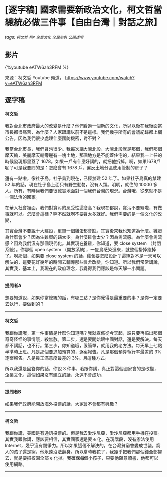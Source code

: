 # [逐字稿] 國家需要新政治文化，柯文哲當總統必做三件事【自由台灣｜對話之旅】


###### tags: `柯文哲` `柯P` `企業文化` `全民參與` `公開透明`

## 影片
{%youtube eATW6ah3RFM %}

來源：柯文哲 Youtube 頻道， https://www.youtube.com/watch?v=eATW6ah3RFM

## 逐字稿

#### 柯文哲 
我對台北市政府最大的改變是什麼？他們看過一個新的文化，所以以後在我後面當市長都很痛苦，為什麼？人家跟講以前不是這樣。我們幾乎所有的會議紀錄都上網公告。因為我們很少處理什麼國防機密，對不對？

我當台北市長，我們貪污很少。我每次講大灣北段，大灣北段就是那個，我們那個摩天輪，美麗摩天輸旁邊有一塊土地，那個地方是不能蓋住宅的，結果我一上任的時候發現那里蓋了 1678。如果一戶有什麼好講的，就把他拆掉。啊，如果1678戶呢？可是我要問的是：怎麼會有 1678 戶，違反土地分區使用管制的房子？

還有一點啦，像社子島。社子島到現在，已經禁建 52 年了。如果社子島真的禁建 52 年的話，現在社子島上面只有野生動物，沒有人類。明明，就住的 10000 多人。所有，有時候我們要很誠實地面對一個我們台灣的現況。台灣哦，從來就不是一個法治的國家。

在華人社會裡面，我們對貪污的忍受性這麼高？我現在都說，貪污不要緊啦，有做事就可以。怎麼會這樣？啊不然就啊不要貪太多就好。我們需要的是一個文化的改變，

其實台灣不要說十大建設，單單一個雞蛋都會缺。其實後來我也知道為什麼。雞蛋為什麼會少？因為生雞蛋的鷄太少。為什麼雞會太少？因為禽流感。為什麼會禽流感？因為我們沒有那個現代化。其實現在養雞，你知道，要 close system （封閉系統）。你那個 open system （開放系統），一隻鳥感染進來，就整個掛掉跑掉了。啊那個，如果要 close system 的話，雞舍要怎麼設計？這絕對不是一天可以解決的，這要花好幾年的時間去輔導那些農舍改變，你知道。所以我們常常講說，其實我，基本上，我現在的政府理念，我覺得我們應該是每天解一小問題。

---

#### 提問者A

想要知道說，如果你當總統的話，有哪三點？是你覺得是最重要的事？是你一定要去執行，要做到的？

---

#### 柯文哲 

我跟你講哦，第一件事情是什麼你知道嗎？我就宣佈從今天起，誰只要再搞出那個奇奇怪怪的事情哦，殺無赦。第二步，還是要開始跟中國對話，還是要解決。每天都不講話，也不行。第三步，你知道哦，很簡單，就用我的老方法。每天早上七點半準時上班。凡是那個要追加預算的，逐案報告。凡是那個預算執行率最差的 3% 逐案報告。凡是員工滿意度最差的 3%。用這種方式。
 
所以我還是回答你的話，你說 3 件事，我跟你講，真正對這個國家會的是改變，企業文化。這個如果沒有建立的話，永遠不會成功，

---

#### 提問者B

如果我們政府能開放海外投票的話，大家會不會都有興趣？

---

#### 柯文哲 

我跟你講，美國是有通訊投票的。但是我去愛沙尼亞，愛沙尼亞都用手機在投票。其實我跟你講，應該要相信，其實國家還是要 e 化。在現階段，沒有辦法使用 Internet，幾乎沒有競爭力。所以如果這個不解決的，在台灣貧窮會變成世襲。窮人的孩子還是窮，他永遠沒法翻身。所以當時我花了，我幾乎把我們那個錢全部挪去，就是要把校園全部 e 化掉。我確保每個小孩子，只要他願意讀書，他都可以使用網路。

---